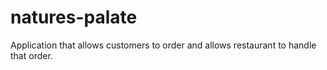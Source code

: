 # natures-palate
Application that allows customers to order and allows restaurant to handle that order.
